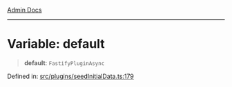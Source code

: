 [Admin Docs](/)

***

# Variable: default

> **default**: `FastifyPluginAsync`

Defined in: [src/plugins/seedInitialData.ts:179](https://github.com/gautam-divyanshu/talawa-api/blob/de42235531e11387f0ad0479547630845dbc8b37/src/plugins/seedInitialData.ts#L179)
